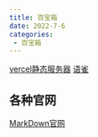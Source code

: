 ```yaml
---
title: 百宝箱
date: 2022-7-6
categories:
 - 百宝箱
---
```


[vercel静态服务器](https://vercel.com/feifei818-li/blog)
[语雀](https://www.yuque.com/denghuo-fvsan)

## 各种官网
[MarkDown官网](https://markdown.com.cn/)